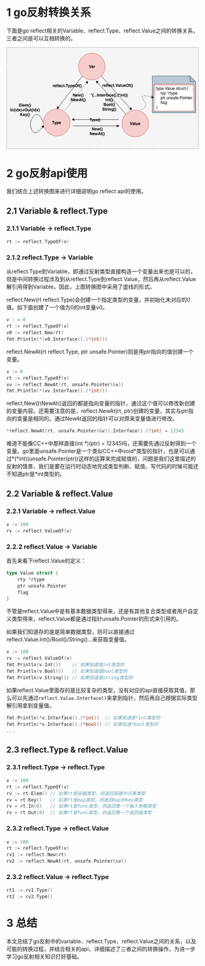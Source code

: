 # 1 go反射转换关系

下面是go reflect相关的Variable、reflect.Type、reflect.Value之间的转换关系，三者之间是可以互相转换的。

![go-reflect](assets/go-reflect.png)

# 2 go反射api使用

我们结合上述转换图来进行详细说明go reflect api的使用。

## 2.1 Variable & reflect.Type

### 2.1.1 Variable -> reflect.Type

```go
rt := reflect.TypeOf(v)
```

### 2.1.2 reflect.Type -> Variable

从reflect.Type到Variable，即通过反射类型直接构造一个变量出来也是可以的，但是中间转换过程涉及到从reflect.Type到reflect.Value，然后再从reflect.Value解引用得到Variable，因此，上图转换图中采用了虚线的形式。

reflect.New(rt reflect.Type)会创建一个指定类型的变量，并初始化未对应的0值。如下面创建了一个值为0的int变量v0。

```go
v : = 0
rt := reflect.TypeOf(v)
v0 := reflect.New(rt)
fmt.Println(*(v0.Interface().(*int)))
```

reflect.NewAt(rt reflect.Type, ptr unsafe.Pointer)则是用ptr指向的值创建一个变量。

```go
v := 0
rt := reflect.TypeOf(v)
vv := reflect.NewAt(rt, unsafe.Pointer(&v))
fmt.Println(*(vv.Interface().(*int)))
```

reflect.New()\NewAt()返回的都是指向变量的指针，通过这个值可以修改新创建的变量内容。还需要注意的是，reflect.NewAt(rt, ptr)创建的变量，其实与ptr指向的变量是相同的。通过NewAt返回的指针可以对原来变量值进行修改。

```go
*reflect.NewAt(rt, unsafe.Pointer(&v)).Interface().(*int) = 12345
```

难道不能像CC++中那样直接(int \*)(ptr) = 12345吗，还需要先通过反射得到一个变量。go里面unsafe.Pointer是一个类似CC++中void\*类型的指针，也是可以通过\*(\*int)(unsafe.Pointer(ptr))这样的运算来完成赋值的，问题是我们这里描述的反射的情景，我们是要在运行时动态地完成类型判断、赋值，写代码的时候可能还不知道ptr是\*int类型的。

## 2.2 Variable & reflect.Value

### 2.2.1 Variable -> reflect.Value

```go
v := 100
rv := reflect.ValueOf(v)
```

### 2.2.2 reflect.Value -> Variable

首先来看下reflect.Value的定义：

```go
type Value struct {
    rty *rtype
    ptr unsafe.Pointer
    flag
}
```

不管是reflect.Value中是有基本数据类型得来，还是有其他复合类型或者用户自定义类型得来，reflect.Value都是通过指针unsafe.Pointer的形式来引用的。

如果我们知道存的是是简单数据类型，则可以直接通过reflect.Value.Int()/Bool()/String()…来获取变量值。

```go
v := 100
rv := reflect.ValueOf(v)
fmt.Println(v.Int())	// 如果知道是int类型的
fmt.Println(v.Bool())	// 如果知道是bool类型的
fmt.Println(v.String()) // 如果知道是string类型的
```

如果reflect.Value里面存的是比较复杂的类型，没有对应的api直接获取其值，那么可以先通过`reflect.Value.Interface()`来拿到指针，然后再自己根据实际类型解引用拿到变量值。


```go
fmt.Println(*v.Interface().(*int))	// 如果知道是*int类型的
fmt.Println(*v.Interface().(*bool))	// 如果知道*bool类型的
...
```

## 2.3 reflect.Type & reflect.Value

### 2.3.1 reflect.Type -> reflect.Type

```go
v := 100
rt := reflect.TypeOf(v)
rv := rt.Elem()	// 如果rt是容器类型，则返回容器中元素类型
rv = rt.Key()	// 如果rt是map类型，则返回map的key类型
rv = rt.In(0)	// 如果rt是func类型，则返回第一个输入参数类型
rv = rt.Out(0)	// 如果rt是func类型，则返回第一个返回值类型
```

### 2.3.2 reflect.Type -> reflect.Value

```go
v := 100
rt := reflect.TypeOf(v)
rv1 := reflect.New(rt)
rv2 := reflect.NewAt(rt, unsafe.Pointer(&v))
```

### 2.3.2 reflect.Value -> reflect.Type

```go
rt1 := rv1.Type()
rt2 := rv2.Type()
```

# 3 总结

本文总结了go反射中的variable、reflect.Type、reflect.Value之间的关系，以及可能的转换过程，并结合相关的api，详细描述了三者之间的转换操作，为进一步学习go反射相关知识打好基础。



